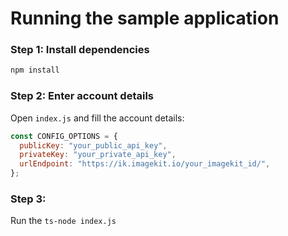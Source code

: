 # Running the sample application

### Step 1: Install dependencies

```bash
npm install
```

### Step 2: Enter account details

Open `index.js` and fill the account details:

```js
const CONFIG_OPTIONS = {
  publicKey: "your_public_api_key",
  privateKey: "your_private_api_key",
  urlEndpoint: "https://ik.imagekit.io/your_imagekit_id/",
};
```

### Step 3:

Run the `ts-node index.js`
